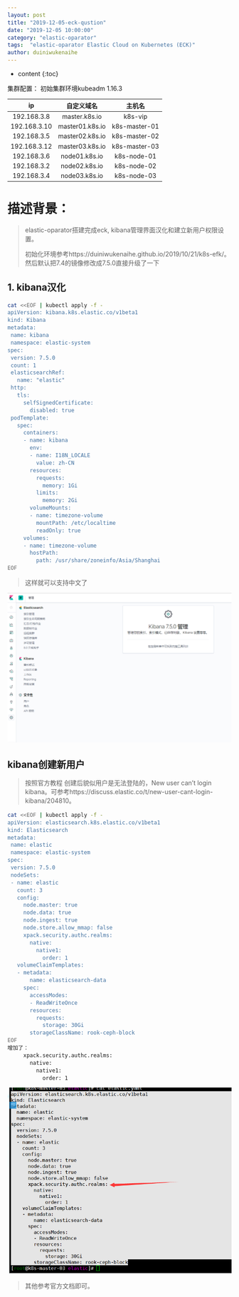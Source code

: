```yaml
---
layout: post
title: "2019-12-05-eck-qustion"
date: "2019-12-05 10:00:00"
category: "elastic-oparator"
tags:  "elastic-oparator Elastic Cloud on Kubernetes (ECK)"
author: duiniwukenaihe
---
```

* content
{:toc}

集群配置：
初始集群环境kubeadm 1.16.3

|  ip           | 自定义域名         |    主机名 |
|  :----:       |     :----:        |   :----:  |
|192.168.3.8      |  master.k8s.io    |  k8s-vip  |
|192.168.3.10    |  master01.k8s.io  |  k8s-master-01|
|192.168.3.5   |  master02.k8s.io  |  k8s-master-02| 
|192.168.3.12   |  master03.k8s.io  |  k8s-master-03|
|192.168.3.6    |  node01.k8s.io    |  k8s-node-01|
|192.168.3.2    |  node02.k8s.io    |  k8s-node-02|
|192.168.3.4    |  node03.k8s.io    |  k8s-node-03|

# 描述背景：
> elastic-oparator搭建完成eck, kibana管理界面汉化和建立新用户权限设置。
> 
> 初始化环境参考https://duiniwukenaihe.github.io/2019/10/21/k8s-efk/。然后默认把7.4的镜像修改成7.5.0直接升级了一下


## 1. kibana汉化
 ```bash
cat <<EOF | kubectl apply -f -
apiVersion: kibana.k8s.elastic.co/v1beta1
kind: Kibana
metadata:
  name: kibana
  namespace: elastic-system
spec:
  version: 7.5.0
  count: 1
  elasticsearchRef:
    name: "elastic"
  http:
    tls:
      selfSignedCertificate:
        disabled: true
  podTemplate:
    spec:
      containers:
      - name: kibana
        env:
        - name: I18N_LOCALE
          value: zh-CN
        resources:
          requests:
            memory: 1Gi
          limits:
            memory: 2Gi
        volumeMounts:
        - name: timezone-volume
          mountPath: /etc/localtime
          readOnly: true
      volumes:
      - name: timezone-volume
        hostPath:
          path: /usr/share/zoneinfo/Asia/Shanghai
EOF
 ```
> 这样就可以支持中文了

![chinese](/assets/images/efk/chinese.png)

## kibana创建新用户
> 按照官方教程 创建后貌似用户是无法登陆的，New user can’t login kibana。可参考https://discuss.elastic.co/t/new-user-cant-login-kibana/204810。

 ```bash
cat <<EOF | kubectl apply -f -
apiVersion: elasticsearch.k8s.elastic.co/v1beta1
kind: Elasticsearch
metadata:
  name: elastic
  namespace: elastic-system
spec:
  version: 7.5.0
  nodeSets:
  - name: elastic
    count: 3
    config:
      node.master: true
      node.data: true
      node.ingest: true
      node.store.allow_mmap: false
      xpack.security.authc.realms:
        native:
          native1: 
            order: 1
    volumeClaimTemplates:
    - metadata:
        name: elasticsearch-data
      spec:
        accessModes:
        - ReadWriteOnce
        resources:
          requests:
            storage: 30Gi
        storageClassName: rook-ceph-block
EOF
增加了：
      xpack.security.authc.realms:
        native:
          native1: 
            order: 1
 ```
![user](/assets/images/efk/user.png)
>其他参考官方文档即可。